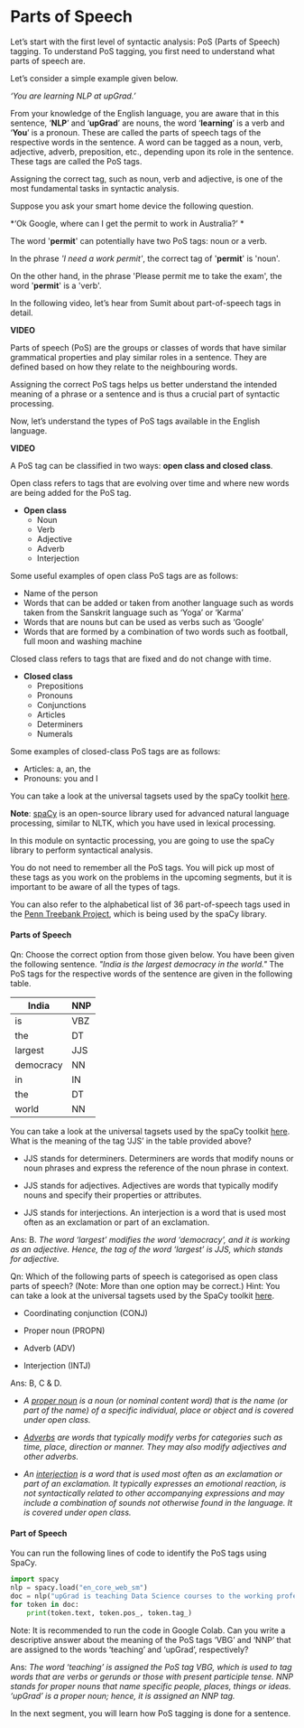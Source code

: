 # Parts of Speech

Let’s start with the first level of syntactic analysis: PoS (Parts of Speech) tagging. To understand PoS tagging, you first need to understand what parts of speech are. 

Let’s consider a simple example given below.

*‘You are learning NLP at upGrad.’*

From your knowledge of the English language, you are aware that in this sentence, ‘**NLP**’ and ‘**upGrad**’ are nouns, the word ‘**learning**’ is a verb and ‘**You**’ is a pronoun. These are called the parts of speech tags of the respective words in the sentence. A word can be tagged as a noun, verb, adjective, adverb, preposition, etc., depending upon its role in the sentence. These tags are called the PoS tags. 

Assigning the correct tag, such as noun, verb and adjective, is one of the most fundamental tasks in syntactic analysis.

Suppose you ask your smart home device the following question. 

*‘Ok Google, where can I get the permit to work in Australia?’ *

The word '**permit**' can potentially have two PoS tags: noun or a verb. 

In the phrase *'I need a work permit'*, the correct tag of '**permit**' is 'noun'. 

On the other hand, in the phrase 'Please permit me to take the exam', the word '**permit**' is a 'verb'.

In the following video, let’s hear from Sumit about part-of-speech tags in detail.

**VIDEO**

Parts of speech (PoS) are the groups or classes of words that have similar grammatical properties and play similar roles in a sentence. They are defined based on how they relate to the neighbouring words.

Assigning the correct PoS tags helps us better understand the intended meaning of a phrase or a sentence and is thus a crucial part of syntactic processing.

Now, let’s understand the types of PoS tags available in the English language.

**VIDEO**

A PoS tag can be classified in two ways: **open class and closed class**.

Open class refers to tags that are evolving over time and where new words are being added for the PoS tag.

- **Open class**
  - Noun
  - Verb
  - Adjective
  - Adverb
  - Interjection

Some useful examples of open class PoS tags are as follows:

- Name of the person
- Words that can be added or taken from another language such as words taken from the Sanskrit language such as ‘Yoga’ or ‘Karma’ 
- Words that are nouns but can be used as verbs such as ‘Google’
- Words that are formed by a combination of two words such as football, full moon and washing machine

Closed class refers to tags that are fixed and do not change with time.

- **Closed class**
  - Prepositions
  - Pronouns
  - Conjunctions
  - Articles
  - Determiners
  - Numerals

Some examples of closed-class PoS tags are as follows:

- Articles: a, an, the 
- Pronouns: you and I 

You can take a look at the universal tagsets used by the spaCy toolkit [here](https://universaldependencies.org/docs/u/pos/).

**Note**: [spaCy](https://spacy.io/) is an open-source library used for advanced natural language processing, similar to NLTK, which you have used in lexical processing.

In this module on syntactic processing, you are going to use the spaCy library to perform syntactical analysis.

You do not need to remember all the PoS tags. You will pick up most of these tags as you work on the problems in the upcoming segments, but it is important to be aware of all the types of tags.

You can also refer to the alphabetical list of 36 part-of-speech tags used in the [Penn Treebank Project](https://www.ling.upenn.edu/courses/Fall_2003/ling001/penn_treebank_pos.html), which is being used by the spaCy library.

#### Parts of Speech

Qn: Choose the correct option from those given below. You have been given the following sentence. *"India is the largest democracy in the world."* The PoS tags for the respective words of the sentence are given in the following table.

| India     | NNP |
| --------- | --- |
| is        | VBZ |
| the       | DT  |
| largest   | JJS |
| democracy | NN  |
| in        | IN  |
| the       | DT  |
| world     | NN  |

You can take a look at the universal tagsets used by the spaCy toolkit [here](https://universaldependencies.org/docs/u/pos/). What is the meaning of the tag ‘JJS’ in the table provided above? 

- JJS stands for determiners. Determiners are words that modify nouns or noun phrases and express the reference of the noun phrase in context.

- JJS stands for adjectives. Adjectives are words that typically modify nouns and specify their properties or attributes. 

- JJS stands for interjections. An interjection is a word that is used most often as an exclamation or part of an exclamation. 

Ans: B. *The word ‘largest’ modifies the word ‘democracy’, and it is working as an adjective. Hence, the tag of the word ‘largest’ is JJS, which stands for adjective.*

Qn: Which of the following parts of speech is categorised as open class parts of speech? (Note: More than one option may be correct.) Hint: You can take a look at the universal tagsets used by the SpaCy toolkit [here](https://universaldependencies.org/docs/u/pos/).

- Coordinating conjunction (CONJ)

- Proper noun (PROPN)

- Adverb (ADV)

- Interjection (INTJ)

Ans: B, C & D. 

- *A [proper noun](https://universaldependencies.org/docs/u/pos/https://universaldependencies.org/docs/u/pos/) is a noun (or nominal content word) that is the name (or part of the name) of a specific individual, place or object and is covered under open class.*

- *[Adverbs](https://universaldependencies.org/docs/u/pos/) are words that typically modify verbs for categories such as time, place, direction or manner. They may also modify adjectives and other adverbs.*

- *An [interjection](https://universaldependencies.org/docs/u/pos/) is a word that is used most often as an exclamation or part of an exclamation. It typically expresses an emotional reaction, is not syntactically related to other accompanying expressions and may include a combination of sounds not otherwise found in the language. It is covered under open class.*

#### Part of Speech

You can run the following lines of code to identify the PoS tags using SpaCy.

```python
import spacy
nlp = spacy.load("en_core_web_sm")
doc = nlp("upGrad is teaching Data Science courses to the working professionals.")
for token in doc:
    print(token.text, token.pos_, token.tag_)
```

Note: It is recommended to run the code in Google Colab. Can you write a descriptive answer about the meaning of the PoS tags ‘VBG’ and ‘NNP’ that are assigned to the words ‘teaching’ and ‘upGrad’, respectively?

Ans: *The word ‘teaching’ is assigned the PoS tag VBG, which is used to tag words that are verbs or gerunds or those with present participle tense. NNP stands for proper nouns that name specific people, places, things or ideas. ‘upGrad’ is a proper noun; hence, it is assigned an NNP tag.*

In the next segment, you will learn how PoS tagging is done for a sentence.